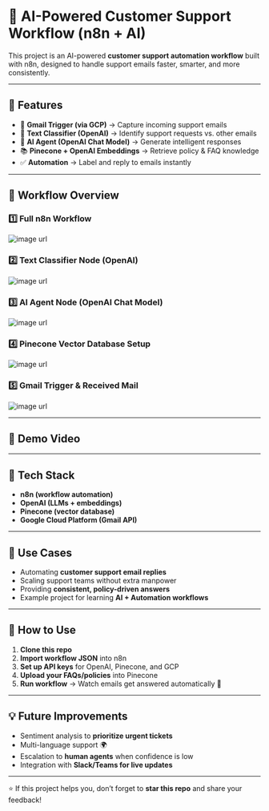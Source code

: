 # 🚀 AI-Powered Customer Support Workflow (n8n + AI)

This project is an AI-powered **customer support automation workflow** built with n8n, designed to handle support emails faster, smarter, and more consistently.

---

## 🔹 Features
- 📩 **Gmail Trigger (via GCP)** → Capture incoming support emails  
- 🧾 **Text Classifier (OpenAI)** → Identify support requests vs. other emails  
- 🤖 **AI Agent (OpenAI Chat Model)** → Generate intelligent responses  
- 📚 **Pinecone + OpenAI Embeddings** → Retrieve policy & FAQ knowledge  
- ✅ **Automation** → Label and reply to emails instantly  

---

## 🔹 Workflow Overview

### 1️⃣ Full n8n Workflow
![image url](./WORKFLOW.png)

### 2️⃣ Text Classifier Node (OpenAI)
![image url](./TEXT_CLASSIFIER.png)

### 3️⃣ AI Agent Node (OpenAI Chat Model)
![image url](./AI_AGENT.png)

### 4️⃣ Pinecone Vector Database Setup
![image url](./PINECONE.png)

### 5️⃣ Gmail Trigger & Received Mail
![image url](./RECEIVED_MAIL.png)

---
## 🎥 Demo Video  

---
## 🔹 Tech Stack
- **n8n (workflow automation)**  
- **OpenAI (LLMs + embeddings)**  
- **Pinecone (vector database)**  
- **Google Cloud Platform (Gmail API)**  

---

## 🔹 Use Cases
- Automating **customer support email replies**  
- Scaling support teams without extra manpower  
- Providing **consistent, policy-driven answers**  
- Example project for learning **AI + Automation workflows**  

---

## 🔹 How to Use
1. **Clone this repo**  
2. **Import workflow JSON** into n8n  
3. **Set up API keys** for OpenAI, Pinecone, and GCP  
4. **Upload your FAQs/policies** into Pinecone  
5. **Run workflow** → Watch emails get answered automatically 🚀  

---

## 💡 Future Improvements
- Sentiment analysis to **prioritize urgent tickets**  
- Multi-language support 🌍  
- Escalation to **human agents** when confidence is low  
- Integration with **Slack/Teams for live updates**  

---

⭐ If this project helps you, don’t forget to **star this repo** and share your feedback!  
